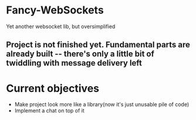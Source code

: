 # Fancy-WebSockets
Yet another websocket lib, but oversimplified 

## Project is not finished yet. Fundamental parts are already built -- there's only a little bit of twiddling with message delivery left

# Current objectives
<ul>
    <li>Make project look more like a library(now it's just unusable pile of code)</li>
    <li>Implement a chat on top of it</li>
</ul>